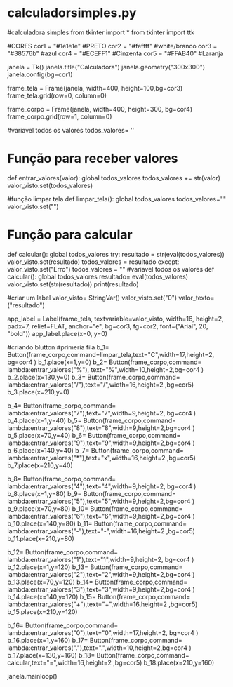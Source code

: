 # calculadorsimples.py
#calculadora simples 
from tkinter import *
from tkinter import ttk


#CORES
cor1 = "#1e1e1e"  #PRETO
cor2 = "#feffff" #white/branco
cor3 = "#38576b" #azul
cor4 = "#ECEFF1" #Cinzenta
cor5 = "#FFAB40" #Laranja


janela = Tk()
janela.title("Calculadora")
janela.geometry("300x300")
janela.config(bg=cor1)


frame_tela = Frame(janela, width=400, height=100,bg=cor3)
frame_tela.grid(row=0, column=0)


frame_corpo  = Frame(janela, width=400, height=300, bg=cor4)
frame_corpo.grid(row=1, column=0)


#variavel todos os valores
todos_valores= ''


# Função para receber valores
def entrar_valores(valor):
    global todos_valores
    todos_valores += str(valor)
    valor_visto.set(todos_valores)


#função limpar tela
def limpar_tela():
    global todos_valores
    todos_valores=""
    valor_visto.set("")




# Função para calcular
def calcular():
    global todos_valores
    try:
        resultado = str(eval(todos_valores))
        valor_visto.set(resultado)
        todos_valores = resultado
    except:
        valor_visto.set("Erro")
        todos_valores = ""
#variavel todos os valores
def calcular():
    global todos_valores
    resultado= eval(todos_valores)
    valor_visto.set(str(resultado))
    print(resultado)






#criar um label
valor_visto= StringVar()
valor_visto.set("0")
valor_texto=("resultado")


app_label = Label(frame_tela, textvariable=valor_visto, width=16, height=2, padx=7, relief=FLAT, anchor="e", bg=cor3, fg=cor2, font=("Arial", 20, "bold"))
app_label.place(x=0, y=0)


#criando blutton
#primeria fila
b_1= Button(frame_corpo,command=limpar_tela,text="C",width=17,height=2, bg=cor4 )
b_1.place(x=1,y=0)
b_2= Button(frame_corpo,command= lambda:entrar_valores("%"), text="%",width=10,height=2,bg=cor4 )
b_2.place(x=130,y=0)
b_3= Button(frame_corpo,command= lambda:entrar_valores("/"),text="/",width=16,height=2 ,bg=cor5)
b_3.place(x=210,y=0)


b_4= Button(frame_corpo,command= lambda:entrar_valores("7"),text="7",width=9,height=2, bg=cor4 )
b_4.place(x=1,y=40)
b_5= Button(frame_corpo,command= lambda:entrar_valores("8"),text="8",width=9,height=2,bg=cor4 )
b_5.place(x=70,y=40)
b_6= Button(frame_corpo,command= lambda:entrar_valores("9"),text="9",width=9,height=2,bg=cor4 )
b_6.place(x=140,y=40)
b_7= Button(frame_corpo,command= lambda:entrar_valores("*"),text="x",width=16,height=2 ,bg=cor5)
b_7.place(x=210,y=40)


b_8= Button(frame_corpo,command= lambda:entrar_valores("4"),text="4",width=9,height=2, bg=cor4 )
b_8.place(x=1,y=80)
b_9= Button(frame_corpo,command= lambda:entrar_valores("5"),text="5",width=9,height=2,bg=cor4 )
b_9.place(x=70,y=80)
b_10= Button(frame_corpo,command= lambda:entrar_valores("6"),text="6",width=9,height=2,bg=cor4 )
b_10.place(x=140,y=80)
b_11= Button(frame_corpo,command= lambda:entrar_valores("-"),text="-",width=16,height=2 ,bg=cor5)
b_11.place(x=210,y=80)


b_12= Button(frame_corpo,command= lambda:entrar_valores("1"),text="1",width=9,height=2, bg=cor4 )
b_12.place(x=1,y=120)
b_13= Button(frame_corpo,command= lambda:entrar_valores("2"),text="2",width=9,height=2,bg=cor4 )
b_13.place(x=70,y=120)
b_14= Button(frame_corpo,command= lambda:entrar_valores("3"),text="3",width=9,height=2,bg=cor4 )
b_14.place(x=140,y=120)
b_15= Button(frame_corpo,command= lambda:entrar_valores("+"),text="+",width=16,height=2 ,bg=cor5)
b_15.place(x=210,y=120)


b_16= Button(frame_corpo,command= lambda:entrar_valores("0"),text="0",width=17,height=2, bg=cor4 )
b_16.place(x=1,y=160)
b_17= Button(frame_corpo,command= lambda:entrar_valores("."),text=".",width=10,height=2,bg=cor4 )
b_17.place(x=130,y=160)
b_18= Button(frame_corpo,command= calcular,text="=",width=16,height=2 ,bg=cor5)
b_18.place(x=210,y=160)

janela.mainloop()

